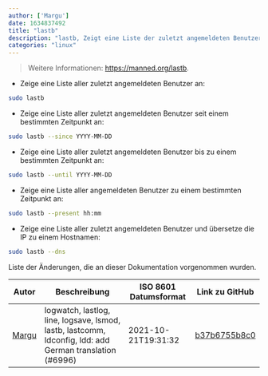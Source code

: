 ```yaml
---
author: ['Margu']
date: 1634837492
title: "lastb"
description: "lastb, Zeigt eine Liste der zuletzt angemeldeten Benutzer an."
categories: "linux"
---
```

> Weitere Informationen: <https://manned.org/lastb>.

- Zeige eine Liste aller zuletzt angemeldeten Benutzer an:

```bash
sudo lastb
```

- Zeige eine Liste aller zuletzt angemeldeten Benutzer seit einem bestimmten Zeitpunkt an:

```bash
sudo lastb --since YYYY-MM-DD
```

- Zeige eine Liste aller zuletzt angemeldeten Benutzer bis zu einem bestimmten Zeitpunkt an:

```bash
sudo lastb --until YYYY-MM-DD
```

- Zeige eine Liste aller angemeldeten Benutzer zu einem bestimmten Zeitpunkt an:

```bash
sudo lastb --present hh:mm
```

- Zeige eine Liste aller zuletzt angemeldeten Benutzer und übersetze die IP zu einem Hostnamen:

```bash
sudo lastb --dns
```
Liste der Änderungen, die an dieser Dokumentation vorgenommen wurden.


Autor | Beschreibung | ISO 8601 Datumsformat | Link zu GitHub
------|-----|-----|-----
[Margu](mailto:44941663+Margu86@users.noreply.github.com) | logwatch, lastlog, line, logsave, lsmod, lastb, lastcomm, ldconfig, ldd: add German translation (#6996) | 2021-10-21T19:31:32 | [b37b6755b8c0](https://github.com/tldr-pages/tldr/commit/b37b6755b8c075ef4ec8996074da03a86a568342)

